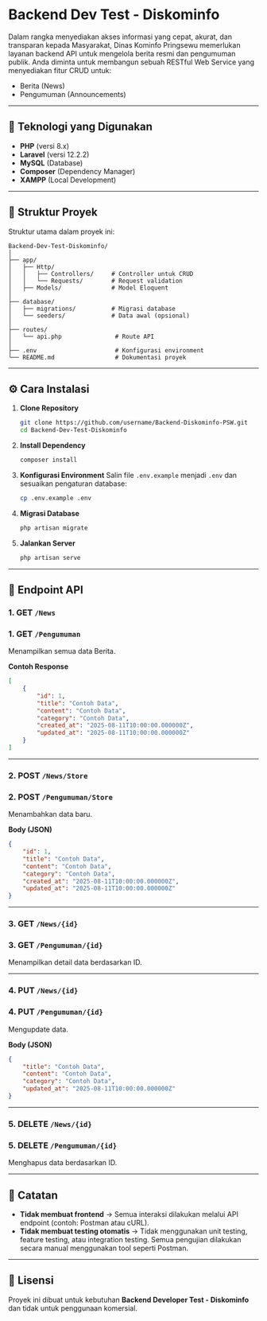 # Backend Dev Test - Diskominfo

Dalam rangka menyediakan akses informasi yang cepat, akurat, dan transparan kepada
Masyarakat, Dinas Kominfo Pringsewu memerlukan layanan backend API untuk mengelola
berita resmi dan pengumuman publik.
Anda diminta untuk membangun sebuah RESTful Web Service yang menyediakan fitur CRUD
untuk:

-   Berita (News)
-   Pengumuman (Announcements)

---

## 📌 Teknologi yang Digunakan

-   **PHP** (versi 8.x)
-   **Laravel** (versi 12.2.2)
-   **MySQL** (Database)
-   **Composer** (Dependency Manager)
-   **XAMPP** (Local Development)

---

## 📂 Struktur Proyek

Struktur utama dalam proyek ini:

```
Backend-Dev-Test-Diskominfo/
│
├── app/
│   ├── Http/
│   │   ├── Controllers/     # Controller untuk CRUD
│   │   └── Requests/        # Request validation
│   ├── Models/              # Model Eloquent
│
├── database/
│   ├── migrations/          # Migrasi database
│   └── seeders/             # Data awal (opsional)
│
├── routes/
│   └── api.php               # Route API
│
├── .env                      # Konfigurasi environment
└── README.md                 # Dokumentasi proyek
```

---

## ⚙️ Cara Instalasi

1. **Clone Repository**

    ```bash
    git clone https://github.com/username/Backend-Diskominfo-PSW.git
    cd Backend-Dev-Test-Diskominfo
    ```

2. **Install Dependency**

    ```bash
    composer install
    ```

3. **Konfigurasi Environment**
   Salin file `.env.example` menjadi `.env` dan sesuaikan pengaturan database:

    ```bash
    cp .env.example .env
    ```

4. **Migrasi Database**

    ```bash
    php artisan migrate
    ```

5. **Jalankan Server**
    ```bash
    php artisan serve
    ```

---

## 📌 Endpoint API

### 1. **GET** `/News`

### 1. **GET** `/Pengumuman`

Menampilkan semua data Berita.

**Contoh Response**

```json
[
    {
        "id": 1,
        "title": "Contoh Data",
        "content": "Contoh Data",
        "category": "Contoh Data",
        "created_at": "2025-08-11T10:00:00.000000Z",
        "updated_at": "2025-08-11T10:00:00.000000Z"
    }
]
```

---

### 2. **POST** `/News/Store`

### 2. **POST** `/Pengumuman/Store`

Menambahkan data baru.

**Body (JSON)**

```json
{
    "id": 1,
    "title": "Contoh Data",
    "content": "Contoh Data",
    "category": "Contoh Data",
    "created_at": "2025-08-11T10:00:00.000000Z",
    "updated_at": "2025-08-11T10:00:00.000000Z"
}
```

---

### 3. **GET** `/News/{id}`

### 3. **GET** `/Pengumuman/{id}`

Menampilkan detail data berdasarkan ID.

---

### 4. **PUT** `/News/{id}`

### 4. **PUT** `/Pengumuman/{id}`

Mengupdate data.

**Body (JSON)**

```json
{
    "title": "Contoh Data",
    "content": "Contoh Data",
    "category": "Contoh Data",
    "updated_at": "2025-08-11T10:00:00.000000Z"
}
```

---

### 5. **DELETE** `/News/{id}`

### 5. **DELETE** `/Pengumuman/{id}`

Menghapus data berdasarkan ID.

---

## 🚫 Catatan

-   **Tidak membuat frontend** → Semua interaksi dilakukan melalui API endpoint (contoh: Postman atau cURL).
-   **Tidak membuat testing otomatis** → Tidak menggunakan unit testing, feature testing, atau integration testing. Semua pengujian dilakukan secara manual menggunakan tool seperti Postman.

---

## 📜 Lisensi

Proyek ini dibuat untuk kebutuhan **Backend Developer Test - Diskominfo** dan tidak untuk penggunaan komersial.
